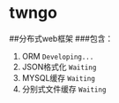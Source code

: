 # twngo 

##分布式web框架
###包含：
1. ORM `Developing...`
2. JSON格式化 `Waiting`
3. MYSQL缓存 `Waiting`
4. 分别式文件缓存 `Waiting`